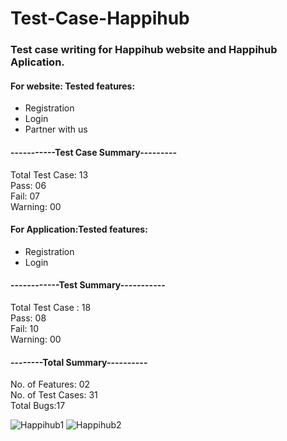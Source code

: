 # Test-Case-Happihub                                
### Test case writing for Happihub website and Happihub Aplication.                           
#### For website:                             Tested features:                                                         
* Registration 
* Login
* Partner with us 
	
#### -----------Test Case Summary---------
Total Test Case: 13                                                    
Pass: 06                                                          
Fail: 07                                                  
Warning: 00

#### For Application:Tested features:           
* Registration
* Login

#### ------------Test Summary-----------

Total Test Case : 18                                        
Pass: 08                                                                       
Fail: 10                                                                                           
Warning: 00

#### --------Total Summary----------
 No. of Features: 02                      
 No. of Test Cases: 31                           
 Total Bugs:17
 
 ![Happihub1](https://user-images.githubusercontent.com/68694418/192953455-3c861bef-a038-4756-9b48-8f806abb7224.png)                       ![Happihub2](https://user-images.githubusercontent.com/68694418/192953709-1dc93ada-b81f-4c1c-bb18-66a7eb1cd6e2.png)


